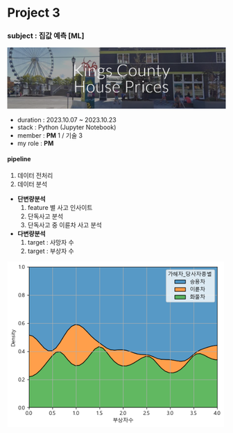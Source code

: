 # Project 3

### subject : 집값 예측 [ML]

<img src='https://github.com/Choe-minsung/project-study/blob/c7f4945335a6f490b27eb97bd915f21edde4141f/P3/src/KCC2.png' width='700'/>

- duration : 2023.10.07 ~ 2023.10.23
- stack : Python (Jupyter Notebook)
- member : **PM** 1 / 기술 3
- my role : **PM**

#### pipeline
1. 데이터 전처리
2. 데이터 분석
- **단변량분석**
    1. feature 별 사고 인사이트
    2. 단독사고 분석
    3. 단독사고 중 이륜차 사고 분석
- **다변량분석**
    1. target : 사망자 수
    2. target : 부상자 수
 
<img src='https://github.com/Choe-minsung/project-study/blob/007b6b36a35c3ed62cd29923b13635f9776bd77f/P1/src/kdeplot.png' width='500'/>
